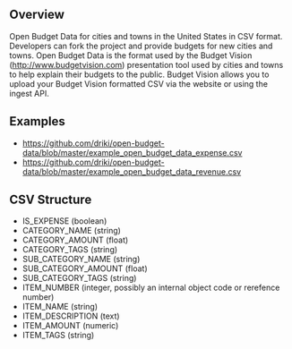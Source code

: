 Overview
-------------------
Open Budget Data for cities and towns in the United States in CSV format. Developers can fork the project and provide budgets for new cities and towns. Open Budget Data is the format used by the Budget Vision (http://www.budgetvision.com) presentation tool used by cities and towns to help explain their budgets to the public. Budget Vision allows you to upload your Budget Vision formatted CSV via the website or using the ingest API.

Examples
-------------------
* https://github.com/driki/open-budget-data/blob/master/example_open_budget_data_expense.csv
* https://github.com/driki/open-budget-data/blob/master/example_open_budget_data_revenue.csv

CSV Structure
-------------------

* IS_EXPENSE (boolean)
* CATEGORY_NAME (string)
* CATEGORY_AMOUNT (float)
* CATEGORY_TAGS (string)
* SUB_CATEGORY_NAME (string)
* SUB_CATEGORY_AMOUNT (float)
* SUB_CATEGORY_TAGS (string)
* ITEM_NUMBER (integer, possibly an internal object code or rerefence number)
* ITEM_NAME (string)
* ITEM_DESCRIPTION (text)
* ITEM_AMOUNT (numeric)
* ITEM_TAGS (string)